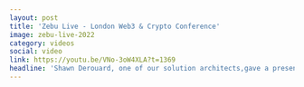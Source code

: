 ```yaml
---
layout: post
title: 'Zebu Live - London Web3 & Crypto Conference'
image: zebu-live-2022
category: videos
social: video
link: https://youtu.be/VNo-3oW4XLA?t=1369
headline: 'Shawn Derouard, one of our solution architects,gave a presentation about “Common Mistakes in web3 Solution Design” where he discussed some of the biggest mistakes that people usually make when designing web3 applications.'
---
```

